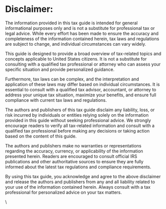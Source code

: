 # Disclaimer:

The information provided in this tax guide is intended for general informational purposes only and is not a substitute for professional tax or legal advice. While every effort has been made to ensure the accuracy and completeness of the information contained herein, tax laws and regulations are subject to change, and individual circumstances can vary widely.

This guide is designed to provide a broad overview of tax-related topics and concepts applicable to United States citizens. It is not a substitute for consulting with a qualified tax professional or attorney who can assess your specific situation and provide personalized guidance.

Furthermore, tax laws can be complex, and the interpretation and application of these laws may differ based on individual circumstances. It is essential to consult with a qualified tax advisor, accountant, or attorney to address your unique tax situation, maximize your benefits, and ensure full compliance with current tax laws and regulations.

The authors and publishers of this tax guide disclaim any liability, loss, or risk incurred by individuals or entities relying solely on the information provided in this guide without seeking professional advice. We strongly encourage readers to verify all tax-related information and consult with a qualified tax professional before making any decisions or taking action based on the content of this guide.

The authors and publishers make no warranties or representations regarding the accuracy, currency, or applicability of the information presented herein. Readers are encouraged to consult official IRS publications and other authoritative sources to ensure they are fully informed about the latest tax regulations and compliance requirements.

By using this tax guide, you acknowledge and agree to the above disclaimer and release the authors and publishers from any and all liability related to your use of the information contained herein. Always consult with a tax professional for personalized advice on your tax matters.

\
